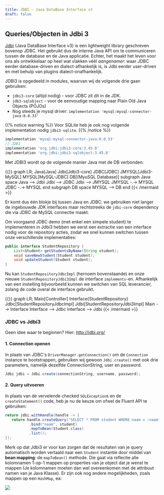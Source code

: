 ```yaml
---
title: JDBI - Java DataBase Interface v3
draft: false
---
```


## Queries/Objecten in Jdbi 3

[Jdbi](https://jdbi.org) (Java DataBase Interface v3) is een lightweight library geschreven bovenop JDBC. Het gebruikt dus de interne Java API om te communiceren tussen de database en de Java applicatie. Echter, het maakt het leven voor ons als ontwikkelaar op heel wat vlakken véél _aangenamer_: waar JDBC eerder database-driven en dialect-afhankelijk is, is Jdbi eerder user-driven en met behulp van plugins dialect-onafhankelijk. 

JDBI3 is opgedeeld in modules, waarvan wij de volgende drie gaan gebruiken:

- `jdbi3-core` (altijd nodig) - voor JDBC zit dit in de JDK. 
- `jdb3-sqlobject` - voor de eenvoudige mapping naar Plain Old Java Objects (POJOs)
- Nog steeds je mysql driver: `implementation 'mysql:mysql-connector-java:8.0.33'`

{{% notice warning %}}
Voor SQLite heb je ook nog volgende implementation nodig `jdbi3-sqlite`.
{{% /notice %}}

```groovy
implementation 'mysql:mysql-connector-java:8.0.33'
// JDBI
implementation 'org.jdbi:jdbi3-core:3.45.0'
implementation 'org.jdbi:jdbi3-sqlobject:3.45.0'
```

Met JDBI3 wordt op de volgende manier Java met de DB verbonden:


{{<mermaid align="left">}}
graph LR;
    Java[Java]
    Jdbi[Jdbi3-core]
    JDBC[JDBC]
    JMYSQL[Jdbi3-MySQL]
    MYSQL[MySQL-JDBC]
    DB[(MyuSQL Database)]
    subgraph Java space
    Java --> Jdbi
    Jdbi --> JDBC
    Jdbi --> JMYSQL
    JMYSQL -.-> MYSQL
    JDBC -.-> MYSQL
    end
    subgraph DB space
    MYSQL --> DB
    end
{{< /mermaid >}}


Er komt dus één blokje bij tussen Java en JDBC: we gebruiken niet langer de ingebouwde JDK interfaces maar rechtstreeks de `jdbi-core` dependency die via JDBC de MySQL connectie maakt. 

Om voorgaand JDBC demo (met enkel een simpele student) te implementeren in Jdbi3 hebben we eerst een extractie van een interface nodig voor de repository acties, zodat we snel kunnen switchen tussen onze verschillende implementaties:

```java
public interface StudentRepository {
    List<Student> getStudentsByName(String student);
    void saveNewStudent(Student student);
    void updateStudent(Student student);
}
```

Nu kan `StudentRepositoryJdbcImpl` (hernoem bovenstaande) en onze nieuwe `StudentRepositoryJdbi3Impl` de interface `implements`-en. Afhankelijk van een instelling bijvoorbeeld kunnen we switchen van SQL leverancier, zolang de code overal de interface gebruikt. 

{{<mermaid align="left">}}
graph LR;
    Main[Controlller]
    Interface{StudentRepository}
    Jdbc[StudentRepositoryJdbcImpl]
    Jdbi[StudentRepositoryJdbi3Impl]
    Main --> Interface
    Interface --> Jdbc
    Interface --> Jdbi
{{< /mermaid >}}


### JDBC vs Jdbi3

Geen idee waar te beginnen? Hier: http://jdbi.org/ 

#### **1. Connection openen**

In plaats van JDBC's `DriverManager.getConnection()` om de `Connection` instance te bootstrappen, gebruiken wij gewoon `Jdbi.create()` met ook drie parameters, namelijk dezelfde ConnectionString, user en password.
```java
Jdbi jdbi = Jdbi.create(connectionString, username, password);
```

#### **2. Query uitvoeren**

In plaats van de vervelende checked `SQLException`s en de `createStatement()` code, heb je nu de keuze om ofwel de Fluent API te gebruiken:

```java
return jdbi.withHandle(handle -> {
   return handle.createQuery("SELECT * FROM student WHERE naam = :naam")
           .bind("naam", student)
           .mapToBean(Student.class)
           .list();
});
```

Merk op dat Jdbi3 er voor kan zorgen dat de resultaten van je query automatisch worden vertaald naar een `Student` instantie door middel van **bean mapping**: de `mapToBean()` methode. Die gaat via reflectie alle kolomnamen 1-op-1 mappen op properties van je object dat je wenst te mappen (Je kolomnamen moeten dan wel overeenkomen met de attribuut namen van je Java Klasse). Er zijn ook nog andere mogelijkheden, zoals mappen op een `HashMap`, ea:

![](/img/jdbi-map.jpg)


<!-- ### EER-schema/database mapping naar Java Objects -->



<!-- ## Declaratieve API -->

<!-- ofwel de Declarative API, waarbij je met de `@SqlQuery` kan werken op een interface:

```java
//Data Access Object
public interface StudentDao {
    @SqlQuery("SELECT * FROM student")
    @RegisterBeanMapper(Student.class)
    List<Student> getStudenten();
}
```

Dit vereist dat je de plugin `SqlObjectPlugin` installeert na de `Jdbi.create()`: `jdbi.installPlugin(new SqlObjectPlugin());`. Zie [jdbi.org](https://jdbi.org) documentatie. -->


















<!-- **Quickstart project**: `jdbc-repo-start` vind je als zip [hier]. Deze bevat reeds bovenstaande JDBC implementatie en een aantal unit testen, waarvan er nog twee falen.

1. Fix eerst de falende unit testen!
2. Herimplementeer alle methodes van de `StudentRepository` interface hierboven, maar dan in Jdbi3 met de Fluent API (`jdbi.withHandle()`). Maak een tweede klasse genaamd `StudentRepositoryJdbi3`. Schrijf ook een bijhorende unit test klasse (kijk voor inspiratie naar de JDBC implementatie). Om te testen of het werkt in "productie" kan je je testcode van JDBC herbruiken door de code de **interface** te laten gebruiken in plaats van de implementatie. Bijvoorbeeld:


3. Implementeer opnieuw de `Cursus` link met de `Student`. Is het schrijven van `JOIN` queries in Jdbi3 eenvoudiger?
4. _Extra Oefening_: Maak een nieuwe implementatie van de repository interface die via de Jdbi3 Declaratie API de queries doorgeeft naar de SQLite DB. D.w.z., lees in de [Jdbi3 developer guide](http://jdbi.org/#_declarative_api) na hoe je de Declarative API gebruikt en verwerk dit. Tip: `jdbi.withExtension(StudentDao.class, ...)`. 

**Tip**:

- Neem de tijd om de JDBI documentatie uitvoerig te bekijken! -->


<!-- ## 1.3 Jdbi Backend + JavaFX Frontend

Met Java database access enigszins onder de knie kijken we verder dan alleen maar de "repository". Op welke manier kunnen we onze `STUDENT` tabel visueel weergeven, en er studenten aan toevoegen of uit verwijderen? 

Dat kan op verschillende manieren, van HTML (SESsy Library) en JavaScript API calls naar iets eenvoudiger vanuit het eerstejaarsvak INF1: **JavaFX**. Je kan in JavaFX eenvoudig `TableView` stukken positioneren op een `AnchorPane` en die vullen met de juiste kolommen en rijen. De data blijft uiteraard uit de SQLite DB komen via JDBC/Jdbi. De `StudentRepository` is dus slechts één deel van het verhaal: waar wordt deze gebruikt? In JavaFX controllers.  -->

<!-- ### 1.3.1 Een Gradle JavaFX Project

Er zijn een aantal aanpassingen nodig aan je `build.gradle` file om van een gewone Java applicatie over te schakelen naar een JavaFX-enabled applicatie. We hebben de **application** en **javafxplugin** plugins nodig onder `plugins {}`, verder ook een `javafx {}` property groep die bepaalt welke modules van JavaFX worden ingeladen:

```
plugins {
    id 'application'
    id 'org.openjfx.javafxplugin' version '0.0.13'
}

repositories {
    mavenCentral()
}

javafx {
    version = "17"
    modules = [ 'javafx.controls', 'javafx.fxml' ]
}

dependencies {
    implementation group: 'org.xerial', name: 'sqlite-jdbc', version: '3.43.2.0'
    implementation group: 'org.jdbi', name: 'jdbi3-core', version: '3.41.3'
    implementation group: 'org.jdbi', name: 'jdbi3-sqlite', version: '3.41.3'
    implementation group: 'org.jdbi', name: 'jdbi3-sqlobject', version: '3.41.3'

    testImplementation 'org.junit.jupiter:junit-jupiter-api:5.9.0'
    testRuntimeOnly 'org.junit.jupiter:junit-jupiter-engine'    
}

group 'be.kuleuven.javasql'
version '1.0-SNAPSHOT'
sourceCompatibility = 1.13
mainClassName = 'be.kuleuven.javasql.SqlFxMain'

jar {
    manifest {
        attributes 'Implementation-Title': project.getProperty('name'),
                'Implementation-Version': project.getProperty('version'),
                'Main-Class': project.getProperty('mainClassName')
    }
}
```

Herinner je het volgende over JavaFX:

- De main klasse leidt af van `Application` en laadt de hoofd-`.fxml` file in.
- Controllers hebben een `public void initialize()` methode waar action binding in wordt gedefinieerd. 
- `.fxml` files beheer je met SceneBuilder. Vergeet hier niet de link naar de fully qualified name van je controller klasse te plaatsen als `AnchorPane` attribuut: `fx:controller="be.kuleuven.javasql.controller.StudentController"`.

{{% notice warning %}}
Problemen met je JDK versie en Gradle versies? Raadpleeg de [Gradle Compatibiility Matrix](https://docs.gradle.org/current/userguide/compatibility.html). Gradle 6.7 of hoger ondersteunt JDK15. Gradle 7.3 of hoger ondersteunt JDK17. Let op met syntax wijzigingen bij Gradle 7+!<br/>
Je Gradle versie verhogen kan door de URL in `gradle/gradlew.properties` te wijzigen.<br/>
De laatste versie van JavaFX is 17---backwards compatible met JDK15 en hoger.
{{% /notice %}}

Voor onze studententabel visualisatie hebben we een `TableView` nodig. Daarnaast eventueel `Button`s om te editeren/toe te voegen/... Vergeet de `fx:id` van de tabel niet:

![](/img/javafx-id.jpg)

Kolommen (en de inhoud van de rijen) definiëren we in de controller zelf:

<div class="devselect">

```kt
@FXML
private lateinit var tblStudent: TableView<Student>

fun initialize() {
    tblStudent.getColumns().clear()
    val col: TableColumn<Student, String> = TableColumn<>("Naam").apply {
        setCellValueFactory(f -> ReadOnlyObjectWrapper<>(f.getValue().getMaam()))
    }
    with(tblStudent) {
        getColumns().add(col)
        getItems().add(Student("Joske", "Josmans", 124, true))
    }
}
```

```java
@FXML
private TableView<Student> tblStudent;

public void initialize() {
    tblStudent.getColumns().clear();
    TableColumn<Student, String> col = new TableColumn<>("Naam");
    col.setCellValueFactory(f -> new ReadOnlyObjectWrapper<>(f.getValue().getMaam()));
    tblStudent.getColumns().add(col);
    
    tblStudent.getItems().add(new Student("Joske", "Josmans", 124, true));
}
```
</div>

Merk op dat `TableView` een generisch type heeft, en we zo dus heel eenvoudig onze eigen POJO rechtstreeks kunnen mappen op de `Student` klasse! Als we dit opstarten krijgen we alvast één kolom te zien met de naam (`f` in de `CellValueFactory` is een wrapper waarvan de waarde de huidige student in de rij is. `getNaam()` zorgt ervoor dat de juiste waarde in de juiste cel komt te staan)

![](/img/fxmltable.jpg)

### 1.3.2 Oefeningen

**Quickstart project**: `examples/jdbc-fxml-start` in de [cursus repository](https://github.com/kuleuven-Diepenbeek/db-course) ([download repo zip](https://github.com/KULeuven-Diepenbeek/db-course/archive/refs/heads/main.zip)). Deze bevat reeds bovenstaande JDBC implementatie en een leeg gekoppeld JavaFx project. Om uit te voeren, klik op "Gradle" en voer target "run" uit (dus niet op "Play" in de main klasse!).

1. Werk bovenstaande voorbeeld verder uit voor alle kolommen. Voeg eerst testdata toe (`getItems().add(new student...`).
2. Probeer nu de controller te linken met de repository. De tabel items moeten overeenkomen met de repository items. Proficiat, je kijkt naar "live data"!
3. Voeg een knop **Voeg Toe** toe op het scherm, dat een ander FXML venster opent, waar je gegevens van de nieuwe student kan ingeven, en kan bewaren. De "bewaren" knop persisteert naar de database, sluit het venster, én refresht het studentenadmin overzichtsscherm. 

**Tip**: Vanuit een JavaFX controller een ander scherm openen is een kwestie van een nieuwe `Stage` en `Scene` object aan te maken:

<div class="devselect">

```kt
private fun showScherm() {
    val resourceName = "bla.fxml"
    val root = FXMLLoader.load(this::class.java..getResource(resourceName)) as AnchorPane;
    val stage = Stage().apply {
        setScene(Scene(root))
        setTitle("dinges")
        initModality(Modality.WINDOW_MODAL)
        show()
    }
}
```

```java
private void showScherm() {
    var resourceName = "bla.fxml";
    try {
        var stage = new Stage();
        var root = (AnchorPane) FXMLLoader.load(getClass().getClassLoader().getResource(resourceName));
        stage.setScene(new Scene(root));
        stage.setTitle("dinges");
        stage.initModality(Modality.WINDOW_MODAL);
        stage.show();

    } catch (Exception e) {
        throw new RuntimeException(e);
    }
}
```
</div>

Zit je vast? Raadpleeg de **TableView JavaDocs**: https://openjfx.io/javadoc/13/javafx.controls/javafx/scene/control/TableView.html

Bekijk een voorbeeld **Kotlin/JavaFX project** in de [github appdev-course repository](https://github.com/KULeuven-Diepenbeek/appdev-course/tree/main/examples/kotlin/walkerfx/src/main/kotlin/be/kuleuven/walkerfx). -->